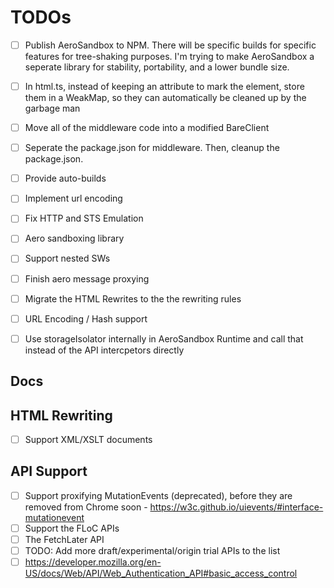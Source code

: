 # TODOs

- [ ] Publish AeroSandbox to NPM. There will be specific builds for specific features for tree-shaking purposes. I'm trying to make AeroSandbox a seperate library for stability, portability, and a lower bundle size.

- [ ] In html.ts, instead of keeping an attribute to mark the element, store them in a WeakMap, so they can automatically be cleaned up by the garbage man
- [ ] Move all of the middleware code into a modified BareClient
- [ ] Seperate the package.json for middleware. Then, cleanup the package.json.
- [ ] Provide auto-builds
- [ ] Implement url encoding
- [ ] Fix HTTP and STS Emulation
- [ ] Aero sandboxing library
- [ ] Support nested SWs
- [ ] Finish aero message proxying
- [ ] Migrate the HTML Rewrites to the the rewriting rules
- [ ] URL Encoding / Hash support
- [ ] Use storageIsolator internally in AeroSandbox Runtime and call that instead of the API intercpetors directly

## Docs

## HTML Rewriting

- [ ] Support XML/XSLT documents

## API Support

- [ ] Support proxifying MutationEvents (deprecated), before they are removed from Chrome soon - <https://w3c.github.io/uievents/#interface-mutationevent>
- [ ] Support the FLoC APIs
- [ ] The FetchLater API
- [ ] TODO: Add more draft/experimental/origin trial APIs to the list
- [ ] https://developer.mozilla.org/en-US/docs/Web/API/Web_Authentication_API#basic_access_control
